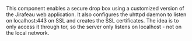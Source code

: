 This component enables a secure drop box using a customized version of the Jirafeau web application.
It also configures the uhttpd daemon to listen on localhost:443 on SSL and creates the SSL certificates.
The idea is to only access it through tor, so the server only listens on localhost - not on the local network.
